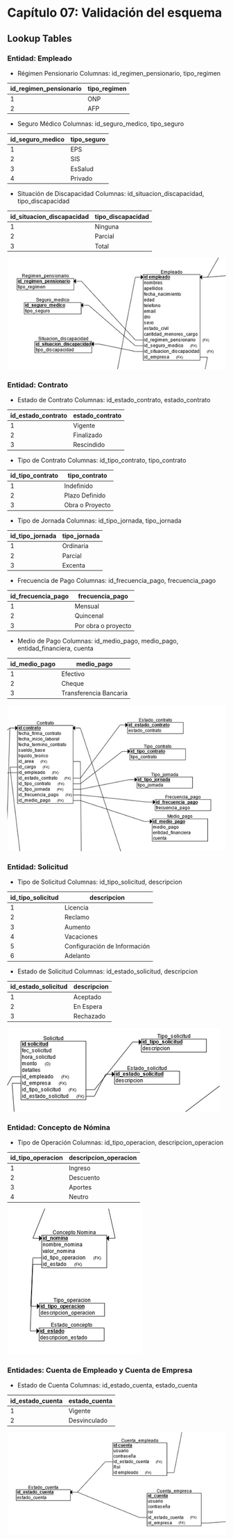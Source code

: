 # Capítulo 07: Validación del esquema
## Lookup Tables
### Entidad: Empleado
- Régimen Pensionario
Columnas: id_regimen_pensionario, tipo_regimen

|id_regimen_pensionario|tipo_regimen|
|----------------------|------------|
|1|ONP|
|2|AFP|

- Seguro Médico
Columnas: id_seguro_medico, tipo_seguro

|id_seguro_medico|tipo_seguro|
|----------------|-----------|
|1|EPS|
|2|SIS|
|3|EsSalud|
|4|Privado|

- Situación de Discapacidad
Columnas: id_situacion_discapacidad, tipo_discapacidad

|id_situacion_discapacidad|tipo_discapacidad|
|-------------------------|-----------------|
|1|Ninguna|
|2|Parcial|
|3|Total|


![image](https://github.com/JordanLau21/DBD-Grupo2---23-2/blob/main/MONOGRAF%C3%8DA/IM%C3%81GENES/empleado.jpg) <br>


### Entidad: Contrato
- Estado de Contrato
Columnas: id_estado_contrato, estado_contrato

|id_estado_contrato|estado_contrato|
|------------------|---------------|
|1|Vigente|
|2|Finalizado|
|3|Rescindido|


- Tipo de Contrato
Columnas: id_tipo_contrato, tipo_contrato

|id_tipo_contrato|tipo_contrato|
|----------------|-------------|
|1|Indefinido|
|2|Plazo Definido|
|3|Obra o Proyecto|


- Tipo de Jornada
Columnas: id_tipo_jornada, tipo_jornada

|id_tipo_jornada|tipo_jornada|
|---------------|------------|
|1|Ordinaria|
|2|Parcial|
|3|Excenta|

- Frecuencia de Pago
Columnas: id_frecuencia_pago, frecuencia_pago

|id_frecuencia_pago|frecuencia_pago|
|------------------|---------------|
|1|Mensual|
|2|Quincenal|
|3|Por obra o proyecto|

- Medio de Pago
Columnas: id_medio_pago, medio_pago, entidad_financiera, cuenta

|id_medio_pago|medio_pago|
|-------------|----------|
|1|Efectivo|
|2|Cheque|
|3|Transferencia Bancaria|

![image](https://github.com/JordanLau21/DBD-Grupo2---23-2/blob/main/MONOGRAF%C3%8DA/IM%C3%81GENES/contrato.jpg) <br>


### Entidad: Solicitud
- Tipo de Solicitud
Columnas: id_tipo_solicitud, descripcion

|id_tipo_solicitud|descripcion|
|-----------------|-----------|
|1|Licencia|
|2|Reclamo|
|3|Aumento|
|4|Vacaciones|
|5|Configuración de Información|
|6|Adelanto|

- Estado de Solicitud
Columnas: id_estado_solicitud, descripcion

|id_estado_solicitud|descripcion|
|-------------------|-----------|
|1|Aceptado|
|2|En Espera|
|3|Rechazado|


![image](https://github.com/JordanLau21/DBD-Grupo2---23-2/blob/main/MONOGRAF%C3%8DA/IM%C3%81GENES/solicitud.jpg) <br>


### Entidad: Concepto de Nómina
- Tipo de Operación
Columnas: id_tipo_operacion, descripcion_operacion

|id_tipo_operacion|descripcion_operacion|
|-----------------|---------------------|
|1|Ingreso|
|2|Descuento|
|3|Aportes|
|4|Neutro|

![image](https://github.com/JordanLau21/DBD-Grupo2---23-2/blob/main/MONOGRAF%C3%8DA/IM%C3%81GENES/concepto%20nomina.jpg) <br>



### Entidades: Cuenta de Empleado y Cuenta de Empresa
- Estado de Cuenta
Columnas: id_estado_cuenta, estado_cuenta

|id_estado_cuenta|estado_cuenta|
|-----------------|---------------------|
|1|Vigente|
|2|Desvinculado|


![image](https://github.com/JordanLau21/DBD-Grupo2---23-2/blob/main/MONOGRAF%C3%8DA/IM%C3%81GENES/cuenta.jpg) <br>


